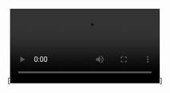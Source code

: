 [![gay](https://cdn.discordapp.com/attachments/774944486903513128/774974806260973588/Germany_wins_1.mp4)]
